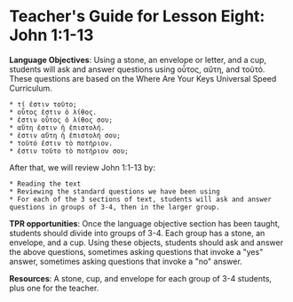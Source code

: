 <h1>Teacher's Guide for Lesson Eight: John 1:1-13</h1>

<strong>Language Objectives</strong>:
Using a stone, an envelope or letter, and a cup, students will ask and answer questions using οὗτος, αὕτη, and τοῦτό. These questions are based on the Where Are Your Keys Universal Speed Curriculum.

    * τί ἐστιν τοῦτο;
    * οὗτος ἐστιν ὁ λίθος. 
    * ἐστιν οὗτος ὁ λίθος σου; 
    * αὕτη ἐστιν ἡ ἐπιστολή. 
    * ἐστιν αὔτη ἡ ἐπιστολή σου; 
    * τοῦτό ἐστιν τὸ ποτήριον. 
    * ἐστιν τοῦτο τὸ ποτήριον σου;


After that, we will review John 1:1-13 by:

    * Reading the text
    * Reviewing the standard questions we have been using
    * For each of the 3 sections of text, students will ask and answer questions in groups of 3-4, then in the larger group.

<strong>TPR opportunities</strong>: Once the language objective section has been taught, students should divide into groups of 3-4.  Each group has a stone, an envelope, and a cup. Using these objects, students should ask and answer the above questions, sometimes asking questions that invoke a "yes" answer, sometimes asking questions that invoke a "no" answer.

<strong>Resources</strong>: A stone, cup, and envelope for each group of 3-4 students, plus one for the teacher.